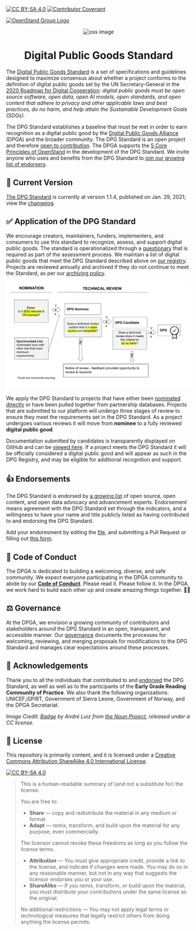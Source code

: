 [![CC BY-SA 4.0][cc-by-sa-shield]](LICENSE)
[![Contributor Covenant][code-of-conduct-shield]](CODE_OF_CONDUCT.md)

<a href="https://open-stand.org"><img alt="OpenStand Group Logo" height="64px" width="64px" src="https://open-stand.org/wp-content/uploads/2012/08/128x128-green1.png"> </a><br />

<p align="center">
    <img alt="oss image" src="docs/standard-badge.svg" height="150px" width="150px">
</p>
<h1 align="center">Digital Public Goods Standard</h1>

The [Digital Public Goods Standard](standard.md) is a set of specifications and guidelines designed to maximize consensus about whether a project conforms to the definition of digital public goods set by the UN Secretary-General in the [2020 Roadmap for Digital Cooperation](https://www.un.org/en/content/digital-cooperation-roadmap/): *digital public goods must be open source software, open data, open AI models, open standards, and open content that adhere to privacy and other applicable laws and best practices, do no harm, and help attain the Sustainable Development Goals (SDGs).*

The DPG Standard establishes a baseline that must be met in order to earn recognition as a digital public good by the [Digital Public Goods Alliance](https://digitalpublicgoods.net) (DPGA) and the broader community. The DPG Standard is an open project and therefore [open to contribution](standard.md). The DPGA supports the [5 Core Principles of OpenStand](openstand.md) in the development of the DPG Standard. We invite anyone who uses and benefits from the DPG Standard to [join our growing list of endorsers](endorsement.md). 

## 🔎 Current Version

[The DPG Standard](standard.md) is currently at version 1.1.4, published on Jan. 29, 2021; view the [changelog](https://github.com/DPGAlliance/DPG-Standard/blob/master/CHANGELOG.md).

## ✅ Application of the DPG Standard

We encourage creators, maintainers, funders, implementers, and consumers to use this standard to recognize, assess, and support digital public goods. The standard is operationalized through a [questionary](https://app.digitalpublicgoods.net/form) that is required as part of the assessment process. We maintain a list of digital public goods that meet the DPG Standard described above on [our registry](https://digitalpublicgoods.net/registry). Projects are reviewed annually and archived if they do not continue to meet the Standard, as per our [archiving policy](archiving.md).

![Vetting Process](docs/process.svg)

We apply the DPG Standard to projects that have either been [nominated directly](https://app.digitalpublicgoods.net/form) or have been pulled together from partnership databases. Projects that are submitted to our platform will undergo three stages of review to ensure they meet the requirements set in the DPG Standard. As a project undergoes various reviews it will move from **nominee** to a fully reviewed **digital public good**. 

Documentation submitted by candidates is transparently displayed on GitHub and can be [viewed here](https://github.com/unicef/publicgoods-candidates/pulls). If a project meets the DPG Standard it will be officially considered a digital public good and will appear as such in the DPG Registry, and may be eligible for additional recognition and support.

## 👍 Endorsements

The DPG Standard is endorsed by [a growing list](endorsement.md) of open source, open content, and open data advocacy and advancement experts. Endorsement means agreement with the DPG Standard set through the indicators, and a willingness to have your name and title publicly listed as having contributed to and endorsing the DPG Standard.

Add your endoresment by editing the [file](endorsement.md), and submitting a Pull Request or filling out [this form](https://forms.gle/knVvbv4mLfxkHtFS8).

## 🤗 Code of Conduct

The DPGA is dedicated to building a welcoming, diverse, and safe community. We expect everyone participating in the DPGA community to abide by our [**Code of Conduct**](CODE_OF_CONDUCT.md). Please read it. Please follow it. In the DPGA, we work hard to build each other up and create amazing things together. 💪💜

## ⚖️ Governance

At the DPGA, we envision a growing community of contributors and stakeholders around the DPG Standard in an open, transparent, and accessible manner. Our [governance](governance.md) documents the processes for welcoming, reviewing, and merging proposals for modifications to the DPG Standard and manages clear expectations around these processes.

## 🙏 Acknowledgements

Thank you to all the individuals that contributed to and [endorsed](endorsement.md) the DPG Standard, as well as well as to the participants of the **Early Grade Reading Community of Practice**. We also thank the following organizations: UNICEF,iSPIRT, Government of Sierra Leone, Government of Norway, and the DPGA Secretariat.

*Image Credit: [Badge](https://thenounproject.com/search/?q=seal+of+approval&i=32270) by André Luiz from [the Noun Project](http://thenounproject.com/), released under a CC license.*

## :memo: License

This repository is primarily content, and it is licensed under a [Creative Commons Attribution ShareAlike 4.0 International License](LICENSE).

[![CC BY-SA 4.0][cc-by-sa-image]](LICENSE)

> This is a human-readable summary of (and not a substitute for) the license.
> 
> You are free to:
> * **Share** — copy and redistribute the material in any medium or format
> * **Adapt** — remix, transform, and build upon the material for any purpose, even commercially.
> 
> The licensor cannot revoke these freedoms as long as you follow the license terms.
> 
> * **Attribution** — You must give appropriate credit, provide a link to the license, and indicate if changes were made. You may do so in any reasonable manner, but not in any way that suggests the licensor endorses you or your use.
> * **ShareAlike** — If you remix, transform, or build upon the material, you must distribute your contributions under the same license as the original.
>
> No additional restrictions — You may not apply legal terms or technological measures that legally restrict others from doing anything the license permits.

[cc-by-sa-image]: https://licensebuttons.net/l/by-sa/4.0/88x31.png
[cc-by-sa-shield]: https://img.shields.io/badge/License-CC%20BY--SA%204.0-lightgrey.svg
[code-of-conduct-shield]: https://img.shields.io/badge/Contributor%20Covenant-v2.0%20adopted-ff69b4.svg
